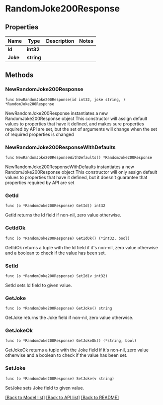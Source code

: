 # RandomJoke200Response

## Properties

Name | Type | Description | Notes
------------ | ------------- | ------------- | -------------
**Id** | **int32** |  | 
**Joke** | **string** |  | 

## Methods

### NewRandomJoke200Response

`func NewRandomJoke200Response(id int32, joke string, ) *RandomJoke200Response`

NewRandomJoke200Response instantiates a new RandomJoke200Response object
This constructor will assign default values to properties that have it defined,
and makes sure properties required by API are set, but the set of arguments
will change when the set of required properties is changed

### NewRandomJoke200ResponseWithDefaults

`func NewRandomJoke200ResponseWithDefaults() *RandomJoke200Response`

NewRandomJoke200ResponseWithDefaults instantiates a new RandomJoke200Response object
This constructor will only assign default values to properties that have it defined,
but it doesn't guarantee that properties required by API are set

### GetId

`func (o *RandomJoke200Response) GetId() int32`

GetId returns the Id field if non-nil, zero value otherwise.

### GetIdOk

`func (o *RandomJoke200Response) GetIdOk() (*int32, bool)`

GetIdOk returns a tuple with the Id field if it's non-nil, zero value otherwise
and a boolean to check if the value has been set.

### SetId

`func (o *RandomJoke200Response) SetId(v int32)`

SetId sets Id field to given value.


### GetJoke

`func (o *RandomJoke200Response) GetJoke() string`

GetJoke returns the Joke field if non-nil, zero value otherwise.

### GetJokeOk

`func (o *RandomJoke200Response) GetJokeOk() (*string, bool)`

GetJokeOk returns a tuple with the Joke field if it's non-nil, zero value otherwise
and a boolean to check if the value has been set.

### SetJoke

`func (o *RandomJoke200Response) SetJoke(v string)`

SetJoke sets Joke field to given value.



[[Back to Model list]](../README.md#documentation-for-models) [[Back to API list]](../README.md#documentation-for-api-endpoints) [[Back to README]](../README.md)


